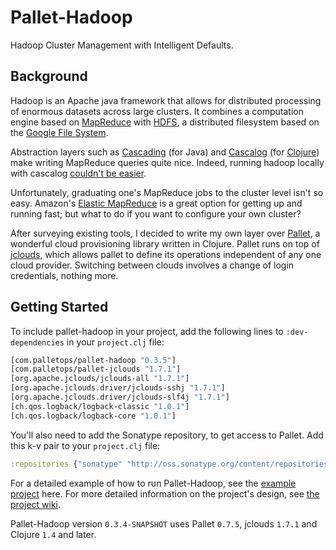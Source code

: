 # Pallet-Hadoop #

Hadoop Cluster Management with Intelligent Defaults.

## Background ##

Hadoop is an Apache java framework that allows for distributed
processing of enormous datasets across large clusters. It combines a
computation engine based on
[MapReduce](http://en.wikipedia.org/wiki/MapReduce) with
[HDFS](http://hadoop.apache.org/hdfs/docs/current/hdfs_design.html), a
distributed filesystem based on the [Google File
System](http://en.wikipedia.org/wiki/Google_File_System).

Abstraction layers such as
[Cascading](https://github.com/cwensel/cascading) (for Java) and
[Cascalog](https://github.com/nathanmarz/cascalog) (for
[Clojure](http://clojure.org/)) make writing MapReduce queries quite
nice. Indeed, running hadoop locally with cascalog [couldn't be
easier](http://nathanmarz.com/blog/introducing-cascalog-a-clojure-based-query-language-for-hado.html).

Unfortunately, graduating one's MapReduce jobs to the cluster level
isn't so easy. Amazon's [Elastic
MapReduce](http://aws.amazon.com/elasticmapreduce/) is a great option
for getting up and running fast; but what to do if you want to
configure your own cluster?

After surveying existing tools, I decided to write my own layer over
[Pallet](https://github.com/pallet/pallet), a wonderful cloud
provisioning library written in Clojure. Pallet runs on top of
[jclouds](https://github.com/jclouds/jclouds), which allows pallet to
define its operations independent of any one cloud provider. Switching
between clouds involves a change of login credentials, nothing more.

## Getting Started ##

To include pallet-hadoop in your project, add the following lines to
`:dev-dependencies` in your `project.clj` file:

```clojure
[com.palletops/pallet-hadoop "0.3.5"]
[com.palletops/pallet-jclouds "1.7.1"]
[org.apache.jclouds/jclouds-all "1.7.1"]
[org.apache.jclouds.driver/jclouds-sshj "1.7.1"]
[org.apache.jclouds.driver/jclouds-slf4j "1.7.1"]
[ch.qos.logback/logback-classic "1.0.1"]
[ch.qos.logback/logback-core "1.0.1"]
```

You'll also need to add the Sonatype repository, to get access to
Pallet. Add this k-v pair to your `project.clj` file:

```clojure
:repositories {"sonatype" "http://oss.sonatype.org/content/repositories/releases/"}
```
For a detailed example of how to run Pallet-Hadoop, see the [example
project](https://github.com/pallet/pallet-hadoop-example) here. For
more detailed information on the project's design, see [the project
wiki](https://github.com/pallet/pallet-hadoop).

Pallet-Hadoop version `0.3.4-SNAPSHOT` uses Pallet `0.7.5`, jclouds 
`1.7.1` and Clojure `1.4` and later.
